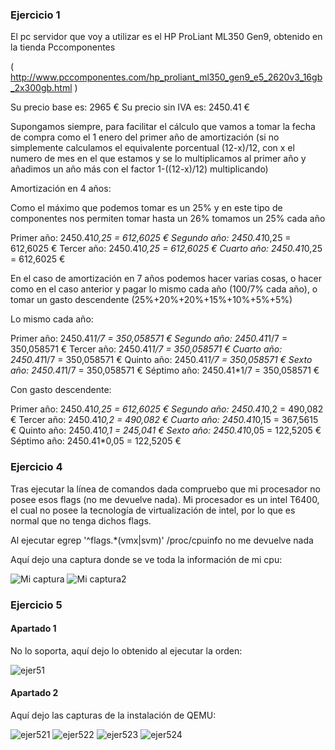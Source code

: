 ### Ejercicio 1

El pc servidor que voy a utilizar es el HP ProLiant ML350 Gen9, obtenido en la tienda Pccomponentes

( http://www.pccomponentes.com/hp_proliant_ml350_gen9_e5_2620v3_16gb_2x300gb.html )

Su precio base es:  2965 €
Su precio sin IVA es: 2450.41 € 

Supongamos siempre, para facilitar el cálculo que vamos a tomar la fecha de compra como el 1 enero del primer año de amortización (si no simplemente calculamos el equivalente porcentual (12-x)/12, con x el numero de mes en el que estamos y se lo multiplicamos al primer año y añadimos un año más con el factor 1-((12-x)/12) multiplicando)

Amortización en 4 años:

Como el máximo que podemos tomar es un 25% y en este tipo de componentes nos permiten tomar hasta un 26% tomamos un 25% cada año

Primer año: 2450.41*0,25 = 612,6025 €
Segundo año: 2450.41*0,25 = 612,6025 €
Tercer año: 2450.41*0,25 = 612,6025 €
Cuarto año: 2450.41*0,25 = 612,6025 €

En el caso de amortización en 7 años podemos hacer varias cosas, o hacer como en el caso anterior y pagar lo mismo cada año (100/7% cada año), o tomar un gasto descendente (25%+20%+20%+15%+10%+5%+5%)

Lo mismo cada año:

Primer año: 2450.41*1/7 = 350,058571 €
Segundo año: 2450.41*1/7 = 350,058571 €
Tercer año: 2450.41*1/7 = 350,058571 €
Cuarto año: 2450.41*1/7 = 350,058571 €
Quinto año: 2450.41*1/7 = 350,058571 €
Sexto año: 2450.41*1/7 = 350,058571 €
Séptimo año: 2450.41*1/7 = 350,058571 €

Con gasto descendente:

Primer año: 2450.41*0,25 = 612,6025 €
Segundo año: 2450.41*0,2 = 490,082 €
Tercer año: 2450.41*0,2 = 490,082 €
Cuarto año: 2450.41*0,15 = 367,5615 €
Quinto año: 2450.41*0,1 = 245,041 €
Sexto año: 2450.41*0,05 = 122,5205 €
Séptimo año: 2450.41*0,05 = 122,5205 €

### Ejercicio 4

Tras ejecutar la línea de comandos dada compruebo que mi procesador no posee esos flags (no me devuelve nada). Mi procesador es un intel T6400, el cual no posee la tecnología de virtualización de intel, por lo que es normal que no tenga dichos flags. 

Al ejecutar egrep 		'^flags.*(vmx|svm)' /proc/cpuinfo 		no me devuelve nada

Aquí dejo una captura donde se ve toda la información de mi cpu:

![Mi captura](https://www.dropbox.com/s/3bmlu00lwbgr9n4/4.png?dl=0)
![Mi captura2](https://www.dropbox.com/s/ghmm920gdd083en/4%2C1.png?dl=0)

### Ejercicio 5

#### Apartado 1

No lo soporta, aquí dejo lo obtenido al ejecutar la orden:

![ejer51](https://www.dropbox.com/s/v8gpjl742jlcda2/5%2C1.png?dl=0)

#### Apartado 2

Aquí dejo las capturas de la instalación de QEMU:

![ejer521](https://www.dropbox.com/s/gqq1qyrg5ul8c4a/Ejercicio5%2C2%2C1.jpg?dl=0)
![ejer522](https://www.dropbox.com/s/5f3j8ky0f8a0bun/ejercicio5%2C2%2C2.png?dl=0)
![ejer523](https://www.dropbox.com/s/dbdq448jzffd5ui/Ejercicio%205%2C2%2C3.png?dl=0)
![ejer524](https://www.dropbox.com/s/flwp2h7lb70p8ba/Ejercicio5%2C2%2C4.png?dl=0)